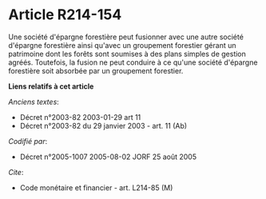# Article R214-154

Une société d'épargne forestière peut fusionner avec une autre société d'épargne forestière ainsi qu'avec un groupement
forestier gérant un patrimoine dont les forêts sont soumises à des plans simples de gestion agréés. Toutefois, la fusion ne
peut conduire à ce qu'une société d'épargne forestière soit absorbée par un groupement forestier.

**Liens relatifs à cet article**

_Anciens textes_:

  - Décret n°2003-82 2003-01-29 art 11
  - Décret n°2003-82 du 29 janvier 2003 - art. 11 (Ab)

_Codifié par_:

  - Décret n°2005-1007 2005-08-02 JORF 25 août 2005

_Cite_:

  - Code monétaire et financier - art. L214-85 (M)
